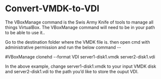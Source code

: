 # Convert-VMDK-to-VDI

The VBoxManage command is the Swis Army Knife of tools to manage all things VirtualBox. The VBoxManage command will need to be in your path to be able to use it..

Go to the destination folder where the VMDK file is. then open cmd with administrative permission and run the below command --

#VBoxManage clonehd --format VDI server1-disk1.vmdk server2-disk1.vdi

In the above example, change server1-disk1.vmdk to your input VMDK disk and server2-disk1.vdi to the path you’d like to store the ouput VDI.
